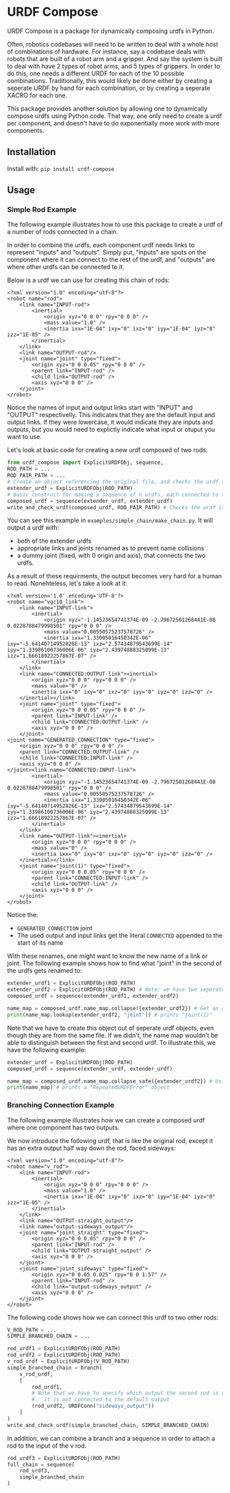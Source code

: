 # URDF Compose

URDF Compose is a package for dynamically composing urdfs in Python.

Often, robotics codebases will need to be written to deal with a whole host of combinations of hardware. For instance, say a codebase deals with robots that are built of a robot arm and a gripper. And say the system is built to deal with have 2 types of robot arms, and 5 types of grippers. In order to do this, one needs a different URDF for each of the 10 possible combinations. Traditionally, this would likely be done either by creating a seperate URDF by hand for each combination, or by creating a seperate XACRO for each one.

This package provides another solution by allowing one to dynamically compose urdfs using Python code. That way, one only need to create a urdf per component, and doesn't have to do exponentially more work with more components.

## Installation 

Install with: 
```pip install urdf-compose```

## Usage

### Simple Rod Example

The following example illustrates how to use this package to create a urdf of a number of rods connected in a chain.

In order to combine the urdfs, each component urdf needs links to represent "inputs" and "outputs". Simply put, "inputs" are spots on the component where it can connect to the rest of the urdf, and "outputs" are where other urdfs can be connected to it.

Below is a urdf we can use for creating this chain of rods:

```urdf
<?xml version="1.0" encoding="utf-8"?>
<robot name="rod">
    <link name="INPUT-rod">
        <inertial>
            <origin xyz="0 0 0" rpy="0 0 0" />
            <mass value="1.0" />
            <inertia ixx="1E-04" ixy="0" ixz="0" iyy="1E-04" iyz="0" izz="1E-05" />
        </inertial>
    </link>
    <link name="OUTPUT-rod"/>
    <joint name="joint" type="fixed">
        <origin xyz="0 0 0.05" rpy="0 0 0" />
        <parent link="INPUT-rod" />
        <child link="OUTPUT-rod" />
        <axis xyz="0 0 0" />
    </joint>
</robot>
```

Notice the names of input and output links start with "INPUT" and "OUTPUT" respectivelly. This indicates that they are the default input and output links. If they were lowercase, it would indicate they are inputs and outputs, but you would need to explictly indicate what input or otuput you want to use.

Let's look at basic code for creating a new urdf composed of two rods:

```python
from urdf_compose import ExplicitURDFObj, sequence,
ROD_PATH = ...
ROD_PAIR_PATH = ...
# Create an object referencing the original file, and checks the urdf to make sure its valid
extender_urdf = ExplicitURDFObj(ROD_PATH)
# Basic construct for making a sequence of n urdfs, each connected to the previous
composed_urdf = sequence(extender_urdf, extender_urdf)
write_and_check_urdf(composed_urdf, ROD_PAIR_PATH) # Checks the urdf is valid, and writes the urdf to the file
```

You can see this example in `examples/simple_chain/make_chain.py`. It will output a urdf with:
- both of the extender urdfs
- appropriate links and joints renamed as to prevent name collisions
- a dummy joint (fixed, with 0 origin and axis), that connects the two urdfs.

As a result of these requirments, the output becomes very hard for a human to read. Nonehteless, let's take a look at it:

```urdf
<?xml version='1.0' encoding='UTF-8'?>
<robot name="vgc10_link">
    <link name="INPUT-link">
        <inertial>
            <origin xyz="-1.14523654741374E-09 -2.79672501268441E-08 0.0228788479998501" rpy="0 0 0" />
            <mass value="0.00550575237578726" />
            <inertia ixx="1.33005016450342E-06" ixy="-5.64140714952826E-13" ixz="2.57434879543699E-14" iyy="1.33986100736006E-06" iyz="2.43974888325099E-13" izz="1.66618922257867E-07" />
        </inertial>
    </link>
    <link name="CONNECTED:OUTPUT-link"><inertial>
        <origin xyz="0 0 0" rpy="0 0 0" />
        <mass value="0" />
        <inertia ixx="0" ixy="0" ixz="0" iyy="0" iyz="0" izz="0" />
    </inertial></link>
    <joint name="joint" type="fixed">
        <origin xyz="0 0 0.05" rpy="0 0 0" />
        <parent link="INPUT-link" />
        <child link="CONNECTED:OUTPUT-link" />
        <axis xyz="0 0 0" />
    </joint>
<joint name="GENERATED_CONNECTION" type="fixed">
    <origin xyz="0 0 0" rpy="0 0 0" />
    <parent link="CONNECTED:OUTPUT-link" />
    <child link="CONNECTED:INPUT-link" />
    <axis xyz="0 0 0" />
</joint><link name="CONNECTED:INPUT-link">
        <inertial>
            <origin xyz="-1.14523654741374E-09 -2.79672501268441E-08 0.0228788479998501" rpy="0 0 0" />
            <mass value="0.00550575237578726" />
            <inertia ixx="1.33005016450342E-06" ixy="-5.64140714952826E-13" ixz="2.57434879543699E-14" iyy="1.33986100736006E-06" iyz="2.43974888325099E-13" izz="1.66618922257867E-07" />
        </inertial>
    </link>
    <link name="OUTPUT-link"><inertial>
        <origin xyz="0 0 0" rpy="0 0 0" />
        <mass value="0" />
        <inertia ixx="0" ixy="0" ixz="0" iyy="0" iyz="0" izz="0" />
    </inertial></link>
    <joint name="joint(1)" type="fixed">
        <origin xyz="0 0 0.05" rpy="0 0 0" />
        <parent link="CONNECTED:INPUT-link" />
        <child link="OUTPUT-link" />
        <axis xyz="0 0 0" />
    </joint>
</robot>
```

Notice the:
- `GENERATED_CONNECTION` joint
- The used output and input links get the literal `CONNECTED` appended to the start of its name

With these renames, one might want to know the new name of a link or joint. The following example shows how to find what "joint" in the second of the urdfs gets renamed to:

```python
extender_urdf1 = ExplicitURDFObj(ROD_PATH)
extender_urdf2 = ExplicitURDFObj(ROD_PATH) # Note: we have two seperate objects. Reasoning is explained later.
composed_urdf = sequence(extender_urdf1, extender_urdf2)

name_map = composed_urdf.name_map.collapse({extender_urdf2}) # Get an object that allows us to lookup new names for the given urdfs
print(name_map.lookup(extender_urdf2, "joint")) # prints "joint(1)"
```

Note that we have to create this object out of seperate urdf objects, even though they are from the same file. If we didn't, the name map wouldn't be able to distinguish between the first and second urdf. To illustrate this, we have the following example:

```python
extender_urdf = ExplicitURDFObj(ROD_PATH)
composed_urdf = sequence(extender_urdf, extender_urdf)

name_map = composed_urdf.name_map.collapse_safe({extender_urdf2}) # Using "collapse_safe" so that it returns the error
print(name_map) # prints a "RepeatedURDFError" object
```

### Branching Connection Example

The following example illustrates how we can create a composed urdf where one component has two outputs.

We now introduce the following urdf, that is like the original rod, except it has an extra output half way down the rod, faced sideways:
```urdf
<?xml version="1.0" encoding="utf-8"?>
<robot name="v_rod">
    <link name="INPUT-rod">
        <inertial>
            <origin xyz="0 0 0" rpy="0 0 0" />
            <mass value="1.0" />
            <inertia ixx="1E-04" ixy="0" ixz="0" iyy="1E-04" iyz="0" izz="1E-05" />
        </inertial>
    </link>
    <link name="OUTPUT-straight_output"/>
    <link name="output-sideways_output"/>
    <joint name="joint_straight" type="fixed">
        <origin xyz="0 0 0.05" rpy="0 0 0" />
        <parent link="INPUT-rod" />
        <child link="OUTPUT-straight_output" />
        <axis xyz="0 0 0" />
    </joint>
    <joint name="joint_sideways" type="fixed">
        <origin xyz="0 0.05 0.025" rpy="0 0 1.57" />
        <parent link="INPUT-rod" />
        <child link="output-sideways_output" />
        <axis xyz="0 0 0" />
    </joint>
</robot>
```

The following code shows how we can connect this urdf to two other rods:

```python
V_ROD_PATH = ...
SIMPLE_BRANCHED_CHAIN = ...

rod_urdf1 = ExplicitURDFObj(ROD_PATH)
rod_urdf2 = ExplicitURDFObj(ROD_PATH)
v_rod_urdf = ExplicitURDFObj(V_ROD_PATH)
simple_branched_chain = branch(
    v_rod_urdf,
    [
        rod_urdf1,
        # Note that we have to specify which output the second rod is using, b/c
        #   it is not connected to the default output
        (rod_urdf2, URDFConn("sideways_output"))
    ]
)
write_and_check_urdf(simple_branched_chain, SIMPLE_BRANCHED_CHAIN)
```

In addition, we can combine a branch and a sequence in order to attach a rod to the input of the v rod.

```python
rod_urdf3 = ExplicitURDFObj(ROD_PATH)
full_chain = sequence(
    rod_urdf3,
    simple_branched_chain
)
```
